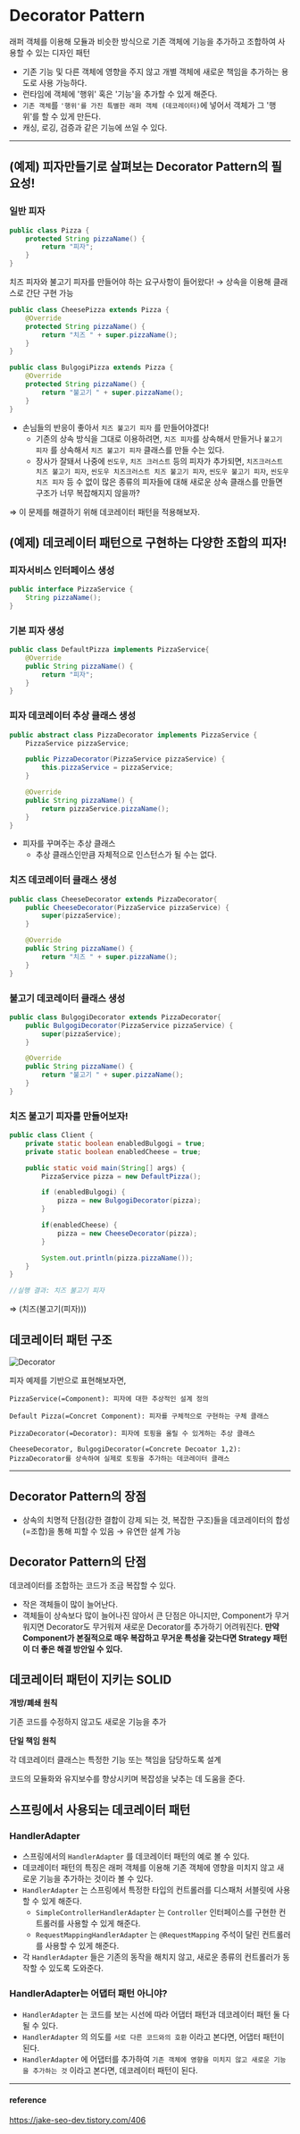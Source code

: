 # Decorator Pattern

  래퍼 객체를 이용해 모듈과 비슷한 방식으로 기존 객체에 기능을 추가하고 조합하여 사용할 수 있는 디자인 패턴
  - 기존 기능 및 다른 객체에 영향을 주지 않고 개별 객체에 새로운 책임을 추가하는 용도로 사용 가능하다.
- 런타임에 객체에 '행위' 혹은 '기능'을 추가할 수 있게 해준다.
- `기존 객체`를 `'행위'를 가진 특별한 래퍼 객체 (데코레이터)`에 넣어서 객체가 그 '행위'를 할 수 있게 만든다.
- 캐싱, 로깅, 검증과 같은 기능에 쓰일 수 있다.

---

## (예제) 피자만들기로 살펴보는 Decorator Pattern의 필요성!

### 일반 피자

```java
public class Pizza {
    protected String pizzaName() {
        return "피자";
    }
}
```
치즈 피자와 불고기 피자를 만들어야 하는 요구사항이 들어왔다!
→ 상속을 이용해 클래스로 간단 구현 가능

```java
public class CheesePizza extends Pizza {
    @Override
    protected String pizzaName() {
        return "치즈 " + super.pizzaName();
    }
}
```

```java
public class BulgogiPizza extends Pizza {
    @Override
    protected String pizzaName() {
        return "불고기 " + super.pizzaName();
    }
}
```

- 손님들의 반응이 좋아서 `치즈 불고기 피자` 를 만들어야겠다!
    - 기존의 상속 방식을 그대로 이용하려면, `치즈 피자`를 상속해서 만들거나 `불고기 피자` 를 상속해서 `치즈 불고기 피자` 클래스를 만들 수는 있다.
    - 장사가 잘돼서 나중에 `씬도우`, `치즈 크러스트` 등의 피자가 추가되면, `치즈크러스트 치즈 불고기 피자`, `씬도우 치즈크러스트 치즈 불고기 피자`, `씬도우 불고기 피자`, `씬도우 치즈 피자` 등 수 없이 많은 종류의 피자들에 대해 새로운 상속 클래스를 만들면 구조가 너무 복잡해지지 않을까?

⇒ 이 문제를 해결하기 위해 데코레이터 패턴을 적용해보자.

## (예제) 데코레이터 패턴으로 구현하는 다양한 조합의 피자!

### 피자서비스 인터페이스 생성

```java
public interface PizzaService {
    String pizzaName();
}
```

### 기본 피자 생성

```java
public class DefaultPizza implements PizzaService{
    @Override
    public String pizzaName() {
        return "피자";
    }
}
```

### 피자 데코레이터 추상 클래스 생성

```java
public abstract class PizzaDecorator implements PizzaService {
    PizzaService pizzaService;

    public PizzaDecorator(PizzaService pizzaService) {
        this.pizzaService = pizzaService;
    }

    @Override
    public String pizzaName() {
        return pizzaService.pizzaName();
    }
}
```

- 피자를 꾸며주는 추상 클래스
    - 추상 클래스인만큼 자체적으로 인스턴스가 될 수는 없다.

### 치즈 데코레이터 클래스 생성

```java
public class CheeseDecorator extends PizzaDecorator{
    public CheeseDecorator(PizzaService pizzaService) {
        super(pizzaService);
    }

    @Override
    public String pizzaName() {
        return "치즈 " + super.pizzaName();
    }
}
```

### 불고기 데코레이터 클래스 생성

```java
public class BulgogiDecorator extends PizzaDecorator{
    public BulgogiDecorator(PizzaService pizzaService) {
        super(pizzaService);
    }

    @Override
    public String pizzaName() {
        return "불고기 " + super.pizzaName();
    }
}
```

### 치즈 불고기 피자를 만들어보자!

```java
public class Client {
    private static boolean enabledBulgogi = true;
    private static boolean enabledCheese = true;

    public static void main(String[] args) {
        PizzaService pizza = new DefaultPizza();

        if (enabledBulgogi) {
            pizza = new BulgogiDecorator(pizza);
        }

        if(enabledCheese) {
            pizza = new CheeseDecorator(pizza);
        }

        System.out.println(pizza.pizzaName());
    }
}

//실행 결과: 치즈 불고기 피자

```

⇒ (치즈(불고기(피자)))

## 데코레이터 패턴 구조

![Decorator](https://github.com/kkkwp/CS-study/assets/113974911/7816e653-7f2b-40a9-bce1-b46006be0f57)


피자 예제를 기반으로 표현해보자면,

    PizzaService(=Component): 피자에 대한 추상적인 설계 정의

    Default Pizza(=Concret Component): 피자를 구체적으로 구현하는 구체 클래스 

    PizzaDecorator(=Decorator): 피자에 토핑을 올릴 수 있게하는 추상 클래스 

    CheeseDecorator, BulgogiDecorator(=Concrete Decoator 1,2): PizzaDecorator를 상속하여 실제로 토핑을 추가하는 데코레이터 클래스

---

## Decorator Pattern의 장점

- 상속의 치명적 단점(강한 결합이 강제 되는 것, 복잡한 구조)들을 데코레이터의 합성(=조합)을 통해 피할 수 있음 → 유연한 설계 가능

## Decorator Pattern의 단점

데코레이터를 조합하는 코드가 조금 복잡할 수 있다.

- 작은 객체들이 많이 늘어난다.
- 객체들이 상속보다 많이 늘어나진 않아서 큰 단점은 아니지만, Component가 무거워지면 Decorator도 무거워져 새로운 Decorator를 추가하기 어려워진다. **만약 Component가 본질적으로 매우 복잡하고 무거운 특성을 갖는다면 Strategy 패턴이 더 좋은 해결 방안일 수 있다.**

## 데코레이터 패턴이 지키는 SOLID

**개방/폐쇄 원칙**

기존 코드를 수정하지 않고도 새로운 기능을 추가

**단일 책임 원칙**

각 데코레이터 클래스는 특정한 기능 또는 책임을 담당하도록 설계

코드의 모듈화와 유지보수를 향상시키며 복잡성을 낮추는 데 도움을 준다.

## 스프링에서 사용되는 데코레이터 패턴

### HandlerAdapter
- 스프링에서의 `HandlerAdapter` 를 데코레이터 패턴의 예로 볼 수 있다.
- 데코레이터 패턴의 특징은 래퍼 객체를 이용해 기존 객체에 영향을 미치지 않고 새로운 기능을 추가하는 것이라 볼 수 있다.
- `HandlerAdapter` 는 스프링에서 특정한 타입의 컨트롤러를 디스패처 서블릿에 사용할 수 있게 해준다.
    - `SimpleControllerHandlerAdapter` 는 `Controller` 인터페이스를 구현한 컨트롤러를 사용할 수 있게 해준다.
    - `RequestMappingHandlerAdapter` 는 `@RequestMapping` 주석이 달린 컨트롤러를 사용할 수 있게 해준다.
- 각 `HandlerAdapter` 들은 기존의 동작을 해치지 않고, 새로운 종류의 컨트롤러가 동작할 수 있도록 도와준다.

### HandlerAdapter는 어댑터 패턴 아니야?

- `HandlerAdapter` 는 코드를 보는 시선에 따라 어댑터 패턴과 데코레이터 패턴 둘 다 될 수 있다.
- `HandlerAdapter` 의 의도를 `서로 다른 코드와의 호환` 이라고 본다면, 어댑터 패턴이 된다.
- `HandlerAdapter` 에 어댑터를 추가하여 `기존 객체에 영향을 미치지 않고 새로운 기능을 추가하는 것` 이라고 본다면, 데코레이터 패턴이 된다.

---
#### reference
https://jake-seo-dev.tistory.com/406
